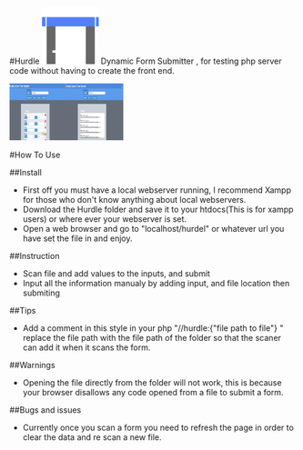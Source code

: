 #Hurdle  <img src="https://raw.githubusercontent.com/ksparakis/Hurdle/master/default_app_logo.png" width="100px" height="100px"/>
Dynamic Form Submitter , for testing php server code without having to create the front end.

 <img src="https://github.com/ksparakis/Hurdle/blob/master/Screenshot%202014-08-01%2017.40.42.png" width="100px" height="100px"/><img src="https://github.com/ksparakis/Hurdle/blob/master/Screenshot%202014-08-01%2017.41.03.png" width="100px" height="100px"/>
 
#How To Use

##Install
* First off you must have a local webserver running, I recommend Xampp for those who don't know anything about local webservers.
* Download the Hurdle folder and save it to your htdocs(This is for xampp users) or where ever your webserver is set.
* Open a web browser and go to "localhost/hurdel" or whatever url you have set the file in and enjoy.

##Instruction
* Scan file and add values to the inputs, and submit
* Input all the information manualy by adding input, and file location then submiting

##Tips
* Add a comment in this style in your php "//hurdle:{"file path to file"} "  replace the file path with the file path of the folder so that the scaner can add it when it scans the form.


##Warnings
- Opening the file directly from the folder will not work, this is because your browser disallows any code opened from a file to submit a form.

##Bugs and issues
* Currently once you scan a form you need to refresh the page in order to clear the data and re scan a new file.
